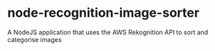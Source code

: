 # node-recognition-image-sorter
A NodeJS application that uses the AWS Rekognition API to sort and categorise images

